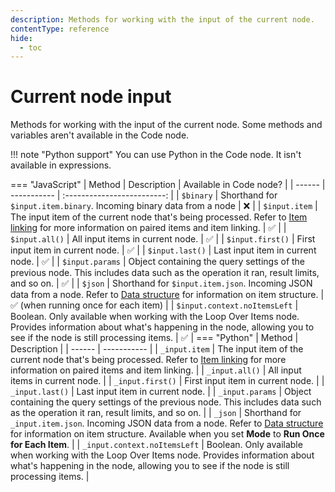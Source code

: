 ```yaml
---
description: Methods for working with the input of the current node.
contentType: reference
hide:
  - toc
---
```


# Current node input

Methods for working with the input of the current node. Some methods and variables aren't available in the Code node.

!!! note "Python support"
	You can use Python in the Code node. It isn't available in expressions.

=== "JavaScript"
	| Method | Description | Available in Code node? |
	| ------ | ----------- | :-------------------------: |
	| `$binary` | Shorthand for `$input.item.binary`. Incoming binary data from a node | :x: |
	| `$input.item` | The input item of the current node that's being processed. Refer to [Item linking](/data/data-mapping/data-item-linking/) for more information on paired items and item linking. | :white_check_mark: |
	| `$input.all()` | All input items in current node. | :white_check_mark: |
	| `$input.first()` | First input item in current node. | :white_check_mark: |
	| `$input.last()` | Last input item in current node. | :white_check_mark: |
	| `$input.params` | Object containing the query settings of the previous node. This includes data such as the operation it ran, result limits, and so on.  | :white_check_mark: |
	| `$json` | Shorthand for `$input.item.json`. Incoming JSON data from a node. Refer to [Data structure](/data/data-structure/) for information on item structure. | :white_check_mark: (when running once for each item) |
	| `$input.context.noItemsLeft` | Boolean. Only available when working with the Loop Over Items node. Provides information about what's happening in the node, allowing you to see if the node is still processing items. | :white_check_mark: |
=== "Python"
	| Method | Description | 
	| ------ | ----------- | 
	| `_input.item` | The input item of the current node that's being processed. Refer to [Item linking](/data/data-mapping/data-item-linking/) for more information on paired items and item linking. | 
	| `_input.all()` | All input items in current node. | 
	| `_input.first()` | First input item in current node. | 
	| `_input.last()` | Last input item in current node. | 
	| `_input.params` | Object containing the query settings of the previous node. This includes data such as the operation it ran, result limits, and so on.  | 
	| `_json` | Shorthand for `_input.item.json`. Incoming JSON data from a node. Refer to [Data structure](/data/data-structure/) for information on item structure. Available when you set **Mode** to **Run Once for Each Item**. | 
	| `_input.context.noItemsLeft` | Boolean. Only available when working with the Loop Over Items node. Provides information about what's happening in the node, allowing you to see if the node is still processing items. | 
